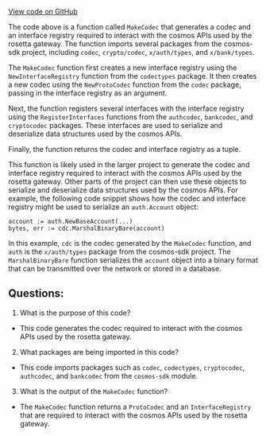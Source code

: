 [View code on GitHub](https://github.com/cosmos/cosmos-sdk/blob/main/tools/rosetta/codec.go)

The code above is a function called `MakeCodec` that generates a codec and an interface registry required to interact with the cosmos APIs used by the rosetta gateway. The function imports several packages from the cosmos-sdk project, including `codec`, `crypto/codec`, `x/auth/types`, and `x/bank/types`.

The `MakeCodec` function first creates a new interface registry using the `NewInterfaceRegistry` function from the `codectypes` package. It then creates a new codec using the `NewProtoCodec` function from the `codec` package, passing in the interface registry as an argument.

Next, the function registers several interfaces with the interface registry using the `RegisterInterfaces` functions from the `authcodec`, `bankcodec`, and `cryptocodec` packages. These interfaces are used to serialize and deserialize data structures used by the cosmos APIs.

Finally, the function returns the codec and interface registry as a tuple.

This function is likely used in the larger project to generate the codec and interface registry required to interact with the cosmos APIs used by the rosetta gateway. Other parts of the project can then use these objects to serialize and deserialize data structures used by the cosmos APIs. For example, the following code snippet shows how the codec and interface registry might be used to serialize an `auth.Account` object:

```
account := auth.NewBaseAccount(...)
bytes, err := cdc.MarshalBinaryBare(account)
```

In this example, `cdc` is the codec generated by the `MakeCodec` function, and `auth` is the `x/auth/types` package from the cosmos-sdk project. The `MarshalBinaryBare` function serializes the `account` object into a binary format that can be transmitted over the network or stored in a database.
## Questions: 
 1. What is the purpose of this code?
- This code generates the codec required to interact with the cosmos APIs used by the rosetta gateway.

2. What packages are being imported in this code?
- This code imports packages such as `codec`, `codectypes`, `cryptocodec`, `authcodec`, and `bankcodec` from the `cosmos-sdk` module.

3. What is the output of the `MakeCodec` function?
- The `MakeCodec` function returns a `ProtoCodec` and an `InterfaceRegistry` that are required to interact with the cosmos APIs used by the rosetta gateway.